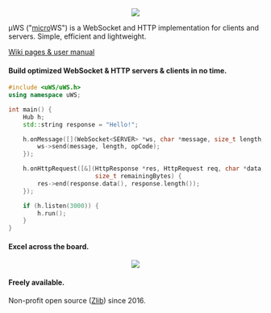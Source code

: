 
<div align="center"><img src="misc/images/logo.png"/></div>

µWS ("[micro](https://en.wikipedia.org/wiki/Micro-)WS") is a WebSocket and HTTP implementation for clients and servers. Simple, efficient and lightweight.

[Wiki pages & user manual](https://github.com/uNetworking/uWebSockets/wiki/User-manual-v0.14.x)

#### Build optimized WebSocket & HTTP servers & clients in no time.
```c++
#include <uWS/uWS.h>
using namespace uWS;

int main() {
    Hub h;
    std::string response = "Hello!";

    h.onMessage([](WebSocket<SERVER> *ws, char *message, size_t length, OpCode opCode) {
        ws->send(message, length, opCode);
    });

    h.onHttpRequest([&](HttpResponse *res, HttpRequest req, char *data, size_t length,
                        size_t remainingBytes) {
        res->end(response.data(), response.length());
    });

    if (h.listen(3000)) {
        h.run();
    }
}
```

#### Excel across the board.
<div align="center"><img src="misc/images/overview.png"/></div>

#### Freely available.
Non-profit open source ([Zlib](LICENSE)) since 2016.


